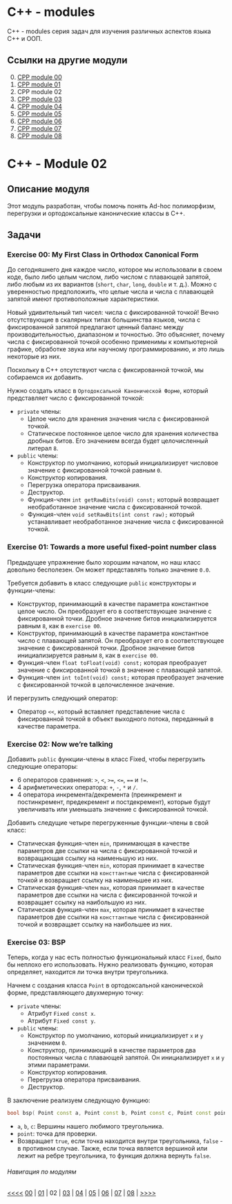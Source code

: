 # C++ - modules

C++ - modules серия задач для изучения различных аспектов языка C++ и ООП.

## Ссылки на другие модули

0. [CPP module 00](https://github.com/vrivka/cpp_00)
1. [CPP module 01](https://github.com/vrivka/cpp_01)
2. CPP module 02
3. [CPP module 03](https://github.com/vrivka/cpp_03)
4. [CPP module 04](https://github.com/vrivka/cpp_04)
5. [CPP module 05](https://github.com/vrivka/cpp_05)
6. [CPP module 06](https://github.com/vrivka/cpp_06)
7. [CPP module 07](https://github.com/vrivka/cpp_07)
8. [CPP module 08](https://github.com/vrivka/cpp_08)

# C++ - Module 02

## Описание модуля

Этот модуль разработан, чтобы помочь понять Ad-hoc полиморфизм, перегрузки и ортодоксальные канонические классы в C++.

## Задачи

### Exercise 00: My First Class in Orthodox Canonical Form

До сегодняшнего дня каждое число, которое мы использовали в своем коде, было либо целым числом, либо числом с плавающей запятой, либо любым из их вариантов (`short`, `char`, `long`, `double` и т. д.). Можно с уверенностью предположить, что целые числа и числа с плавающей запятой имеют противоположные характеристики.

Новый удивительный тип чисел: числа с фиксированной точкой! Вечно отсутствующие в скалярных типах большинства языков, числа с фиксированной запятой предлагают ценный баланс между производительностью, диапазоном и точностью. Это объясняет, почему числа с фиксированной точкой особенно применимы к компьютерной графике, обработке звука или научному программированию, и это лишь некоторые из них.

Поскольку в C++ отсутствуют числа с фиксированной точкой, мы собираемся их добавить.

Нужно создать класс в `Ортодоксальной Канонической Форме`, который представляет число с фиксированной точкой:
- `private` члены:
	- Целое число для хранения значения числа с фиксированной точкой.
	- Статическое постоянное целое число для хранения количества дробных битов. Его значением всегда будет целочисленный литерал `8`.
- `public` члены:
	- Конструктор по умолчанию, который инициализирует числовое значение с фиксированной точкой равным `0`.
	- Конструктор копирования.
	- Перегрузка оператора присваивания.
	- Деструктор.
	- Функция-член `int getRawBits(void) const;` который возвращает необработанное значение числа с фиксированной точкой.
	- Функция-член `void setRawBits(int const raw);` который устанавливает необработанное значение числа с фиксированной точкой.
	
### Exercise 01: Towards a more useful fixed-point number class

Предыдущее упражнение было хорошим началом, но наш класс довольно бесполезен. Он может представлять только значение `0.0`.

Требуется добавить в класс следующие `public` конструкторы и функции-члены:
- Конструктор, принимающий в качестве параметра константное целое число. Он преобразует его в соответствующее значение с фиксированной точки. Дробное значение битов инициализируется равным `8`, как в `exercise 00`.
- Конструктор, принимающий в качестве параметра константное число с плавающей запятой. Он преобразует его в соответствующее значение с фиксированной точки. Дробное значение битов инициализируется равным `8`, как в `exercise 00`.
- Функция-член `float toFloat(void) const;` которая преобразует значение с фиксированной точкой в значение с плавающей запятой.
- Функция-член `int toInt(void) const;` которая преобразует значение с фиксированной точкой в целочисленное значение.

И перегрузить следующий оператор:
- Оператор `<<`, который вставляет представление числа с фиксированной точкой в объект выходного потока, переданный в качестве параметра.

### Exercise 02: Now we’re talking

Добавить `public` функции-члены в класс Fixed, чтобы перегрузить следующие операторы:
- 6 операторов сравнения: `>`, `<`, `>=`, `<=`, `==` и `!=`.
- 4 арифметических оператора: `+`, `-`, `*` и `/`.
- 4 оператора инкремента/декремента (преинкремент и постинкремент, предекремент и постдекремент), которые будут увеличивать или уменьшать значение с фиксированной точкой.

Добавить следущие четыре перегруженные функции-члены в свой класс:
- Статическая функция-член `min`, принимающая в качестве параметров две ссылки на числа с фиксированной точкой и возвращающая ссылку на наименьшую из них.
- Статическая функция-член `min`, которая принимает в качестве параметров две ссылки на `консттантные` числа с фиксированной точкой и возвращает ссылку на наименьшее из них.
- Статическая функция-член `max`, которая принимает в качестве параметров две ссылки на числа с фиксированной точкой и возвращает ссылку на наибольшую из них.
- Статическая функция-член `max`, которая принимает в качестве параметров две ссылки на `консттантные` числа с фиксированной точкой и возвращает ссылку на наибольшее из них.

### Exercise 03: BSP

Теперь, когда у нас есть полностью функциональный класс `Fixed`, было бы неплохо его использовать. Нужно реализовать функцию, которая определяет, находится ли точка внутри треугольника.

Начнем с создания класса `Point` в ортодоксальной канонической форме, представляющего двухмерную точку:
- `private` члены:
	- Атрибут `Fixed const x`.
	- Атрибут `Fixed const y`.
- `public` члены:
	- Конструктор по умолчанию, который инициализирует `x` и `y` значением `0`.
	- Конструктор, принимающий в качестве параметров два постоянных числа с плавающей запятой. Он инициализирует `x` и `y` этими параметрами.
	- Конструктор копирования.
	- Перегрузка оператора присваивания.
	- Деструктор.

В заключение реализуем следующую функцию:
```C++
bool bsp( Point const a, Point const b, Point const c, Point const point);
```
- `a`, `b`, `c`: Вершины нашего любимого треугольника.
- `point`: точка для проверки.
- Возвращает `true`, если точка находится внутри треугольника, `false` - в противном случае. Также, если точка является вершиной или лежит на ребре треугольника, то функция должна вернуть `false`.

###### Навигация по модулям
[<<<<](https://github.com/vrivka/cpp_01)
[00](https://github.com/vrivka/cpp_00) |
[01](https://github.com/vrivka/cpp_01) |
02 |
[03](https://github.com/vrivka/cpp_03) |
[04](https://github.com/vrivka/cpp_04) |
[05](https://github.com/vrivka/cpp_05) |
[06](https://github.com/vrivka/cpp_06) |
[07](https://github.com/vrivka/cpp_07) |
[08](https://github.com/vrivka/cpp_08) |
[>>>>](https://github.com/vrivka/cpp_03)